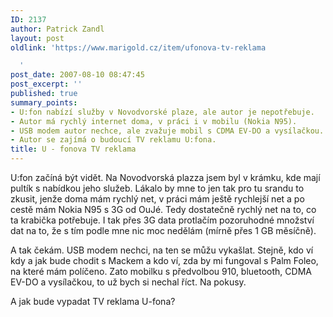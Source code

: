 ```yaml
---
ID: 2137
author: Patrick Zandl
layout: post
oldlink: 'https://www.marigold.cz/item/ufonova-tv-reklama

  '
post_date: 2007-08-10 08:47:45
post_excerpt: ''
published: true
summary_points:
- U:fon nabízí služby v Novodvorské plaze, ale autor je nepotřebuje.
- Autor má rychlý internet doma, v práci i v mobilu (Nokia N95).
- USB modem autor nechce, ale zvažuje mobil s CDMA EV-DO a vysílačkou.
- Autor se zajímá o budoucí TV reklamu U:fona.
title: U - fonova TV reklama
---
```


U:fon začíná být vidět. Na Novodvorská plazza jsem byl v krámku, kde mají pultík s nabídkou jeho služeb. Lákalo by mne to jen tak pro tu srandu to zkusit, jenže doma mám rychlý net, v práci mám ještě rychlejší net a po cestě mám Nokia N95 s 3G od OuJé. Tedy dostatečně rychlý net na to, co ta krabička potřebuje. I tak přes 3G data protlačím pozoruhodné množství dat na to, že s tím podle mne nic moc nedělám (mírně přes 1 GB měsíčně). 

A tak čekám. USB modem nechci, na ten se můžu vykašlat. Stejně, kdo ví kdy  a jak bude chodit s Mackem a kdo ví, zda by mi fungoval s Palm Foleo, na které mám políčeno. Zato mobilku s předvolbou 910, bluetooth, CDMA EV-DO a vysílačkou, to už bych si nechal říct. Na pokusy.  

A jak bude vypadat TV reklama U-fona?

<script src="http://www.stream.cz/include/8995"></script>
